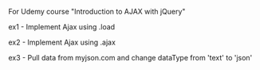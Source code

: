 
For Udemy course "Introduction to AJAX with jQuery"

ex1 - Implement Ajax using .load

ex2 - Implement Ajax using .ajax

ex3 - Pull data from myjson.com and change dataType from 'text' to 'json'
